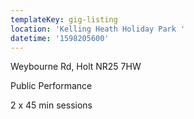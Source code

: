 ```yaml
---
templateKey: gig-listing
location: 'Kelling Heath Holiday Park '
datetime: '1598205600'
---
```

Weybourne Rd, Holt NR25 7HW 

Public Performance 

2 x 45 min sessions
